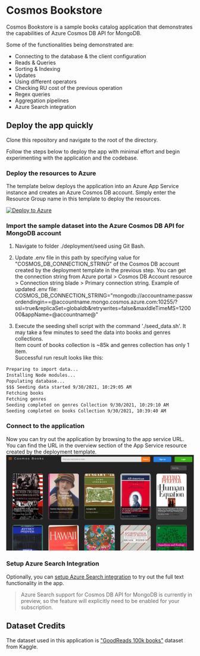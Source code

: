 # Cosmos Bookstore

Cosmos Bookstore is a sample books catalog application that demonstrates the capabilities of Azure Cosmos DB API for MongoDB.

Some of the functionalities being demonstrated are:

- Connecting to the database & the client configuration
- Reads & Queries
- Sorting & Indexing
- Updates
- Using different operators
- Checking RU cost of the previous operation
- Regex queries
- Aggregation pipelines
- Azure Search integration

## Deploy the app quickly

Clone this repository and navigate to the root of the directory.

Follow the steps below to deploy the app with minimal effort and begin experimenting with the application and the codebase.

### Deploy the resources to Azure

The template below deploys the application into an Azure App Service instance and creates an Azure Cosmos DB account.
Simply enter the Resource Group name in this template to deploy the resources.

[![Deploy to Azure](https://aka.ms/deploytoazurebutton)](https://portal.azure.com/#create/Microsoft.Template/uri/https%3A%2F%2Fraw.githubusercontent.com%2Fnayakshweta%2FCosmosBookstore%2Fmaster%2Fdeployment%2Fazuredeploy.json)

### Import the sample dataset into the Azure Cosmos DB API for MongoDB account

1. Navigate to folder ./deployment/seed using Git Bash.

2. Update .env file in this path by specifying value for "COSMOS_DB_CONNECTION_STRING" of the Cosmos DB account created by the deployment template in the previous step. 
You can get the connection string from Azure portal > Cosmos DB Account resource > Connection string blade > Primary connection string.
Example of updated .env file:
COSMOS_DB_CONNECTION_STRING="mongodb://accountname:passwordendingin==@accountname.mongo.cosmos.azure.com:10255/?ssl=true&replicaSet=globaldb&retrywrites=false&maxIdleTimeMS=120000&appName=@accountname@"

3. Execute the seeding shell script with the command './seed_data.sh'. It may take a few minutes to seed the data into books and genres collections.\
Item count of books collection is ~85k and genres collection has only 1 item. \
Successful run result looks like this:
```
Preparing to import data...
Installing Node modules...
Populating database...
$$$ Seeding data started 9/30/2021, 10:29:05 AM
Fetching books
Fetching genres
Seeding completed on genres Collection 9/30/2021, 10:29:10 AM
Seeding completed on books Collection 9/30/2021, 10:39:40 AM
```


### Connect to the application

Now you can try out the application by browsing to the app service URL.
You can find the URL in the overview section of the App Service resource created by the deployment template.
![Cosmos Bookstore Main page](deployment/docs/images/cosmosbookstoremainpage.png)

### Setup Azure Search Integration

Optionally, you can [setup Azure Search integration](deployment/docs/azuresearchsetup.md) to try out the full text functionality in the app. 
> Azure Search support for Cosmos DB API for MongoDB is currently in preview, so the feature will explicitly need to be enabled for your subscription.

## Dataset Credits

The dataset used in this application is ["GoodReads 100k books"](https://www.kaggle.com/mdhamani/goodreads-books-100k) dataset from Kaggle.
